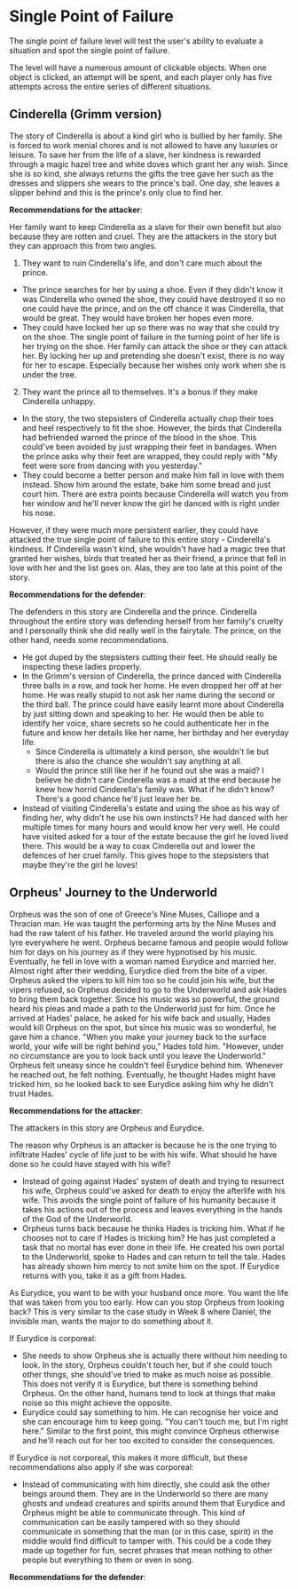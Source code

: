 # Single Point of Failure

The single point of failure level will test the user's ability to evaluate a situation and spot the single point of failure. 

The level will have a numerous amount of clickable objects. When one object is clicked, an attempt will be spent, and each player only has five attempts across the entire series of different situations. 

## Cinderella (Grimm version)

The story of Cinderella is about a kind girl who is bullied by her family. She is forced to work menial chores and is not allowed to have any luxuries or leisure. To save her from the life of a slave, her kindness is rewarded through a magic hazel tree and white doves which grant her any wish. Since she is so kind, she always returns the gifts the tree gave her such as the dresses and slippers she wears to the prince's ball. One day, she leaves a slipper behind and this is the prince's only clue to find her.

**Recommendations for the attacker**:

Her family want to keep Cinderella as a slave for their own benefit but also because they are rotten and cruel. They are the attackers in the story but they can approach this from two angles.

1. They want to ruin Cinderella's life, and don't care much about the prince.

- The prince searches for her by using a shoe. Even if they didn't know it was Cinderella who owned the shoe, they could have destroyed it so no one could have the prince, and on the off chance it was Cinderella, that would be great. They would have broken her hopes even more.
- They could have locked her up so there was no way that she could try on the shoe. The single point of failure in the turning point of her life is her trying on the shoe. Her family can attack the shoe or they can attack her. By locking her up and pretending she doesn't exist, there is no way for her to escape. Especially because her wishes only work when she is under the tree.

2. They want the prince all to themselves. It's a bonus if they make Cinderella unhappy.

- In the story, the two stepsisters of Cinderella actually chop their toes and heel respectively to fit the shoe. However, the birds that Cinderella had befriended warned the prince of the blood in the shoe. This could've been avoided by just wrapping their feet in bandages. When the prince asks why their feet are wrapped, they could reply with "My feet were sore from dancing with you yesterday."
- They could become a better person and make him fall in love with them instead. Show him around the estate, bake him some bread and just court him. There are extra points because Cinderella will watch you from her window and he'll never know the girl he danced with is right under his nose.

However, if they were much more persistent earlier, they could have attacked the true single point of failure to this entire story - Cinderella's kindness. If Cinderella wasn't kind, she wouldn't have had a magic tree that granted her wishes, birds that treated her as their friend, a prince that fell in love with her and the list goes on. Alas, they are too late at this point of the story.

**Recommendations for the defender**:

The defenders in this story are Cinderella and the prince. Cinderella throughout the entire story was defending herself from her family's cruelty and I personally think she did really well in the fairytale. The prince, on the other hand, needs some recommendations.

- He got duped by the stepsisters cutting their feet. He should really be inspecting these ladies properly.
- In the Grimm's version of Cinderella, the prince danced with Cinderella three balls in a row, and took her home. He even dropped her off at her home. He was really stupid to not ask her name during the second or the third ball. The prince could have easily learnt more about Cinderella by just sitting down and speaking to her. He would then be able to identify her voice, share secrets so he could authenticate her in the future and know her details like her name, her birthday and her everyday life. 
    - Since Cinderella is ultimately a kind person, she wouldn't lie but there is also the chance she wouldn't say anything at all.
    - Would the prince still like her if he found out she was a maid? I believe he didn't care Cinderella was a maid at the end because he knew how horrid Cinderella's family was. What if he didn't know? There's a good chance he'll just leave her be.
- Instead of visiting Cinderella's estate and using the shoe as his way of finding her, why didn't he use his own instincts? He had danced with her multiple times for many hours and would know her very well. He could have visited asked for a tour of the estate because the girl he loved lived there. This would be a way to coax Cinderella out and lower the defences of her cruel family. This gives hope to the stepsisters that maybe they're the girl he loves! 

## Orpheus' Journey to the Underworld

Orpheus was the son of one of Greece's Nine Muses, Calliope and a Thracian man. He was taught the performing arts by the Nine Muses and had the raw talent of his father. He traveled around the world playing his lyre everywhere he went. Orpheus became famous and people would follow him for days on his journey as if they were hypnotised by his music. Eventually, he fell in love with a woman named Eurydice and married her. Almost right after their wedding, Eurydice died from the bite of a viper. Orpheus asked the vipers to kill him too so he could join his wife, but the vipers refused, so Orpheus decided to go to the Underworld and ask Hades to bring them back together. Since his music was so powerful, the ground heard his pleas and made a path to the Underworld just for him. Once he arrived at Hades' palace, he asked for his wife back and usually, Hades would kill Orpheus on the spot, but since his music was so wonderful, he gave him a chance. "When you make your journey back to the surface world, your wife will be right behind you," Hades told him. "However, under no circumstance are you to look back until you leave the Underworld." Orpheus felt uneasy since he couldn't feel Eurydice behind him. Whenever he reached out, he felt nothing. Eventually, he thought Hades might have tricked him, so he looked back to see Eurydice asking him why he didn't trust Hades.

**Recommendations for the attacker**:

The attackers in this story are Orpheus and Eurydice. 

The reason why Orpheus is an attacker is because he is the one trying to infiltrate Hades' cycle of life just to be with his wife. What should he have done so he could have stayed with his wife?

- Instead of going against Hades' system of death and trying to resurrect his wife, Orpheus could've asked for death to enjoy the afterlife with his wife. This avoids the single point of failure of his humanity because it takes his actions out of the process and leaves everything in the hands of the God of the Underworld.
- Orpheus turns back because he thinks Hades is tricking him. What if he chooses not to care if Hades is tricking him? He has just completed a task that no mortal has ever done in their life. He created his own portal to the Underworld, spoke to Hades and can return to tell the tale. Hades has already shown him mercy to not smite him on the spot. If Eurydice returns with you, take it as a gift from Hades.

As Eurydice, you want to be with your husband once more. You want the life that was taken from you too early. How can you stop Orpheus from looking back? This is very similar to the case study in Week 8 where Daniel, the invisible man, wants the major to do something about it.

If Eurydice is corporeal:

- She needs to show Orpheus she is actually there without him needing to look. In the story, Orpheus couldn't touch her, but if she could touch other things, she should've tried to make as much noise as possible. This does not verify it is Eurydice, but there is something behind Orpheus. On the other hand, humans tend to look at things that make noise so this might achieve the opposite.
- Eurydice could say something to him. He can recognise her voice and she can encourage him to keep going. "You can't touch me, but I'm right here." Similar to the first point, this might convince Orpheus otherwise and he'll reach out for her too excited to consider the consequences.

If Eurydice is not corporeal, this makes it more difficult, but these recommendations also apply if she was corporeal:

- Instead of communicating with him directly, she could ask the other beings around them. They are in the Underworld so there are many ghosts and undead creatures and spirits around them that Eurydice and Orpheus might be able to communicate through. This kind of communication can be easily tampered with so they should communicate in something that the man (or in this case, spirit) in the middle would find difficult to tamper with. This could be a code they made up together for fun, secret phrases that mean nothing to other people but everything to them or even in song.

**Recommendations for the defender**:
